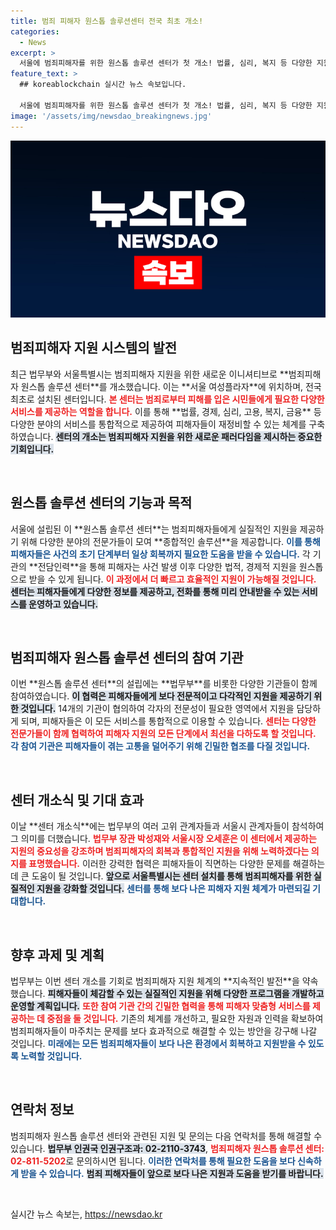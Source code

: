 ```yaml
---
title: 범죄 피해자 원스톱 솔루션센터 전국 최초 개소!
categories:
  - News
excerpt: >
  서울에 범죄피해자를 위한 원스톱 솔루션 센터가 첫 개소! 법률, 심리, 복지 등 다양한 지원을 한 곳에서 제공하며 피해자 회복에 실질적인 도움을 제공합니다. 당신도 필요할 때 연락해보세요!
feature_text: >
  ## koreablockchain 실시간 뉴스 속보입니다.

  서울에 범죄피해자를 위한 원스톱 솔루션 센터가 첫 개소! 법률, 심리, 복지 등 다양한 지원을 한 곳에서 제공하며 피해자 회복에 실질적인 도움을 제공합니다. 당신도 필요할 때 연락해보세요!
image: '/assets/img/newsdao_breakingnews.jpg'
---
```


<p><img src="/assets/img/newsdao_breakingnews.jpg" alt="koreablockchain 속보" /></p>

<h2 data-ke-size="size26">범죄피해자 지원 시스템의 발전</h2>

<p data-ke-size="size16">최근 법무부와 서울특별시는 범죄피해자 지원을 위한 새로운 이니셔티브로 **범죄피해자 원스톱 솔루션 센터**를 개소했습니다. 이는 **서울 여성플라자**에 위치하며, 전국 최초로 설치된 센터입니다. <b><span style="color: #ee2323;">본 센터는 범죄로부터 피해를 입은 시민들에게 필요한 다양한 서비스를 제공하는 역할을 합니다.</span></b> 이를 통해 **법률, 경제, 심리, 고용, 복지, 금융** 등 다양한 분야의 서비스를 통합적으로 제공하여 피해자들이 재정비할 수 있는 체계를 구축하였습니다. <b><span style="background-color: #21538527;">센터의 개소는 범죄피해자 지원을 위한 새로운 패러다임을 제시하는 중요한 기회입니다.</span></b> </p>

<p data-ke-size="size16">&nbsp;</p>

<h2 data-ke-size="size26">원스톱 솔루션 센터의 기능과 목적</h2>

<p data-ke-size="size16">서울에 설립된 이 **원스톱 솔루션 센터**는 범죄피해자들에게 실질적인 지원을 제공하기 위해 다양한 분야의 전문가들이 모여 **종합적인 솔루션**을 제공합니다. <b><span style="color: #1a5490;">이를 통해 피해자들은 사건의 초기 단계부터 일상 회복까지 필요한 도움을 받을 수 있습니다.</span></b> 각 기관의 **전담인력**을 통해 피해자는 사건 발생 이후 다양한 법적, 경제적 지원을 원스톱으로 받을 수 있게 됩니다. <b><span style="color: #ee2323;">이 과정에서 더 빠르고 효율적인 지원이 가능해질 것입니다.</span></b>  <b><span style="background-color: #21538527;">센터는 피해자들에게 다양한 정보를 제공하고, 전화를 통해 미리 안내받을 수 있는 서비스를 운영하고 있습니다.</span></b> </p>

<p data-ke-size="size16">&nbsp;</p>

<h2 data-ke-size="size26">범죄피해자 원스톱 솔루션 센터의 참여 기관</h2>

<p data-ke-size="size16">이번 **원스톱 솔루션 센터**의 설립에는 **법무부**를 비롯한 다양한 기관들이 함께 참여하였습니다. <b><span style="background-color: #21538527;">이 협력은 피해자들에게 보다 전문적이고 다각적인 지원을 제공하기 위한 것입니다.</span></b> 14개의 기관이 협의하여 각자의 전문성이 필요한 영역에서 지원을 담당하게 되며, 피해자들은 이 모든 서비스를 통합적으로 이용할 수 있습니다. <b><span style="color: #ee2323;">센터는 다양한 전문가들이 함께 협력하여 피해자 지원의 모든 단계에서 최선을 다하도록 할 것입니다.</span></b> <b><span style="color: #1a5490;">각 참여 기관은 피해자들이 겪는 고통을 덜어주기 위해 긴밀한 협조를 다질 것입니다.</span></b> </p>

<p data-ke-size="size16">&nbsp;</p>

<h2 data-ke-size="size26">센터 개소식 및 기대 효과</h2>

<p data-ke-size="size16">이날 **센터 개소식**에는 법무부의 여러 고위 관계자들과 서울시 관계자들이 참석하여 그 의미를 더했습니다. <b><span style="color: #ee2323;">법무부 장관 박성재와 서울시장 오세훈은 이 센터에서 제공하는 지원의 중요성을 강조하며 범죄피해자의 회복과 통합적인 지원을 위해 노력하겠다는 의지를 표명했습니다.</span></b> 이러한 강력한 협력은 피해자들이 직면하는 다양한 문제를 해결하는 데 큰 도움이 될 것입니다. <b><span style="background-color: #21538527;">앞으로 서울특별시는 센터 설치를 통해 범죄피해자를 위한 실질적인 지원을 강화할 것입니다.</span></b> <b><span style="color: #1a5490;">센터를 통해 보다 나은 피해자 지원 체계가 마련되길 기대합니다.</span></b> </p>

<p data-ke-size="size16">&nbsp;</p>

<h2 data-ke-size="size26">향후 과제 및 계획</h2>

<p data-ke-size="size16">법무부는 이번 센터 개소를 기회로 범죄피해자 지원 체계의 **지속적인 발전**을 약속했습니다. <b><span style="background-color: #21538527;">피해자들이 체감할 수 있는 실질적인 지원을 위해 다양한 프로그램을 개발하고 운영할 계획입니다.</span></b> <b><span style="color: #ee2323;">또한 참여 기관 간의 긴밀한 협력을 통해 피해자 맞춤형 서비스를 제공하는 데 중점을 둘 것입니다.</span></b>  기존의 체계를 개선하고, 필요한 자원과 인력을 확보하여 범죄피해자들이 마주치는 문제를 보다 효과적으로 해결할 수 있는 방안을 강구해 나갈 것입니다. <b><span style="color: #1a5490;">미래에는 모든 범죄피해자들이 보다 나은 환경에서 회복하고 지원받을 수 있도록 노력할 것입니다.</span></b></p>

<p data-ke-size="size16">&nbsp;</p>

<h2 data-ke-size="size26">연락처 정보</h2>

<p data-ke-size="size16">범죄피해자 원스톱 솔루션 센터와 관련된 지원 및 문의는 다음 연락처를 통해 해결할 수 있습니다. <b><span style="background-color: #21538527;">법무부 인권국 인권구조과: 02-2110-3743</span></b>, <b><span style="color: #ee2323;">범죄피해자 원스톱 솔루션 센터: 02-811-5202</span></b>로 문의하시면 됩니다. <b><span style="color: #1a5490;">이러한 연락처를 통해 필요한 도움을 보다 신속하게 받을 수 있습니다.</span></b> <b><span style="background-color: #21538527;">범죄 피해자들이 앞으로 보다 나은 지원과 도움을 받기를 바랍니다.</span></b></p>

<p data-ke-size="size16">&nbsp;</p>
실시간 뉴스 속보는, <a href="https://newsdao.kr" rel="dofollow">https://newsdao.kr</a>


